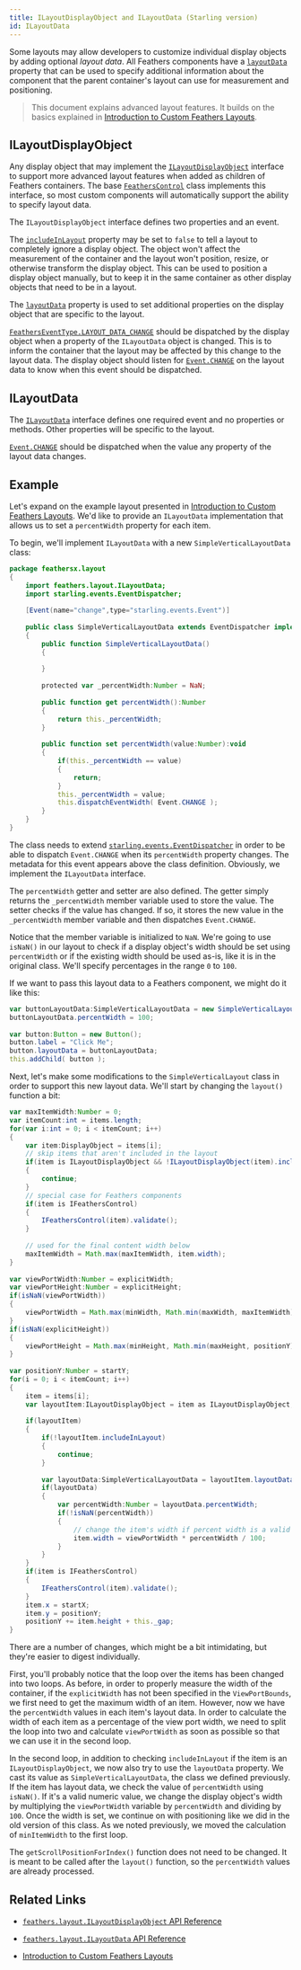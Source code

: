 ```yaml
---
title: ILayoutDisplayObject and ILayoutData (Starling version)
id: ILayoutData
---
```


Some layouts may allow developers to customize individual display objects by adding optional _layout data_. All Feathers components have a [`layoutData`](/api-reference/feathers/layout/ILayoutDisplayObject.html#layoutData) property that can be used to specify additional information about the component that the parent container's layout can use for measurement and positioning.

> This document explains advanced layout features. It builds on the basics explained in [Introduction to Custom Feathers Layouts](./custom-layouts.md).

## ILayoutDisplayObject

Any display object that may implement the [`ILayoutDisplayObject`](/api-reference/feathers/layout/ILayoutDisplayObject.html) interface to support more advanced layout features when added as children of Feathers containers. The base [`FeathersControl`](/api-reference/feathers/core/FeathersControl.html) class implements this interface, so most custom components will automatically support the ability to specify layout data.

The `ILayoutDisplayObject` interface defines two properties and an event.

The [`includeInLayout`](/api-reference/feathers/layout/ILayoutDisplayObject.html#includeInLayout) property may be set to `false` to tell a layout to completely ignore a display object. The object won't affect the measurement of the container and the layout won't position, resize, or otherwise transform the display object. This can be used to position a display object manually, but to keep it in the same container as other display objects that need to be in a layout.

The [`layoutData`](/api-reference/feathers/layout/ILayoutDisplayObject.html#layoutData) property is used to set additional properties on the display object that are specific to the layout.

[`FeathersEventType.LAYOUT_DATA_CHANGE`](/api-reference/feathers/events/FeathersEventType.html#LAYOUT_DATA_CHANGE) should be dispatched by the display object when a property of the `ILayoutData` object is changed. This is to inform the container that the layout may be affected by this change to the layout data. The display object should listen for [`Event.CHANGE`](/api-reference/feathers/layout/ILayoutData.html#event:change) on the layout data to know when this event should be dispatched.

## ILayoutData

The [`ILayoutData`](/api-reference/feathers/layout/ILayoutData.html) interface defines one required event and no properties or methods. Other properties will be specific to the layout.

[`Event.CHANGE`](/api-reference/feathers/layout/ILayoutData.html#event:change) should be dispatched when the value any property of the layout data changes.

## Example

Let's expand on the example layout presented in [Introduction to Custom Feathers Layouts](./custom-layouts.md). We'd like to provide an `ILayoutData` implementation that allows us to set a `percentWidth` property for each item.

To begin, we'll implement `ILayoutData` with a new `SimpleVerticalLayoutData` class:

```actionscript
package feathersx.layout
{
    import feathers.layout.ILayoutData;
    import starling.events.EventDispatcher;
 
    [Event(name="change",type="starling.events.Event")]
 
    public class SimpleVerticalLayoutData extends EventDispatcher implements ILayoutData
    {
        public function SimpleVerticalLayoutData()
        {
 
        }
 
        protected var _percentWidth:Number = NaN;
 
        public function get percentWidth():Number
        {
            return this._percentWidth;
        }
 
        public function set percentWidth(value:Number):void
        {
            if(this._percentWidth == value)
            {
                return;
            }
            this._percentWidth = value;
            this.dispatchEventWidth( Event.CHANGE );
        }
    }
}
```

The class needs to extend [`starling.events.EventDispatcher`](http://doc.starling-framework.org/core/starling/events/EventDispatcher.html) in order to be able to dispatch `Event.CHANGE` when its `percentWidth` property changes. The metadata for this event appears above the class definition. Obviously, we implement the `ILayoutData` interface.

The `percentWidth` getter and setter are also defined. The getter simply returns the `_percentWidth` member variable used to store the value. The setter checks if the value has changed. If so, it stores the new value in the `_percentWidth` member variable and then dispatches `Event.CHANGE`.

Notice that the member variable is initialized to `NaN`. We're going to use `isNaN()` in our layout to check if a display object's width should be set using `percentWidth` or if the existing width should be used as-is, like it is in the original class. We'll specify percentages in the range `0` to `100`.

If we want to pass this layout data to a Feathers component, we might do it like this:

```actionscript
var buttonLayoutData:SimpleVerticalLayoutData = new SimpleVerticalLayoutData();
buttonLayoutData.percentWidth = 100;
 
var button:Button = new Button();
button.label = "Click Me";
button.layoutData = buttonLayoutData;
this.addChild( button );
```

Next, let's make some modifications to the `SimpleVerticalLayout` class in order to support this new layout data. We'll start by changing the `layout()` function a bit:

```actionscript
var maxItemWidth:Number = 0;
var itemCount:int = items.length;
for(var i:int = 0; i < itemCount; i++)
{
    var item:DisplayObject = items[i];
    // skip items that aren't included in the layout
    if(item is ILayoutDisplayObject && !ILayoutDisplayObject(item).includeInLayout)
    {
        continue;
    }
    // special case for Feathers components
    if(item is IFeathersControl)
    {
        IFeathersControl(item).validate();
    }
 
    // used for the final content width below
    maxItemWidth = Math.max(maxItemWidth, item.width);
}
 
var viewPortWidth:Number = explicitWidth;
var viewPortHeight:Number = explicitHeight;
if(isNaN(viewPortWidth))
{
    viewPortWidth = Math.max(minWidth, Math.min(maxWidth, maxItemWidth));
}
if(isNaN(explicitHeight))
{
    viewPortHeight = Math.max(minHeight, Math.min(maxHeight, positionY));
}
 
var positionY:Number = startY;
for(i = 0; i < itemCount; i++)
{
    item = items[i];
    var layoutItem:ILayoutDisplayObject = item as ILayoutDisplayObject;
 
    if(layoutItem)
    {
        if(!layoutItem.includeInLayout)
        {
            continue;
        }
 
        var layoutData:SimpleVerticalLayoutData = layoutItem.layoutData as SimpleVerticalLayoutData;
        if(layoutData)
        {
            var percentWidth:Number = layoutData.percentWidth;
            if(!isNaN(percentWidth))
            {
                // change the item's width if percent width is a valid number
                item.width = viewPortWidth * percentWidth / 100;
            }
        }
    }
    if(item is IFeathersControl)
    {
        IFeathersControl(item).validate();
    }
    item.x = startX;
    item.y = positionY;
    positionY += item.height + this._gap;
}
```

There are a number of changes, which might be a bit intimidating, but they're easier to digest individually.

First, you'll probably notice that the loop over the items has been changed into two loops. As before, in order to properly measure the width of the container, if the `explicitWidth` has not been specified in the `ViewPortBounds`, we first need to get the maximum width of an item. However, now we have the `percentWidth` values in each item's layout data. In order to calculate the width of each item as a percentage of the view port width, we need to split the loop into two and calculate `viewPortWidth` as soon as possible so that we can use it in the second loop.

In the second loop, in addition to checking `includeInLayout` if the item is an `ILayoutDisplayObject`, we now also try to use the `layoutData` property. We cast its value as `SimpleVerticalLayoutData`, the class we defined previously. If the item has layout data, we check the value of `percentWidth` using `isNaN()`. If it's a valid numeric value, we change the display object's width by multiplying the `viewPortWidth` variable by `percentWidth` and dividing by `100`. Once the width is set, we continue on with positioning like we did in the old version of this class. As we noted previously, we moved the calculation of `minItemWidth` to the first loop.

The `getScrollPositionForIndex()` function does not need to be changed. It is meant to be called after the `layout()` function, so the `percentWidth` values are already processed.

## Related Links

- [`feathers.layout.ILayoutDisplayObject` API Reference](/api-reference/feathers/layout/ILayoutDisplayObject.html)

- [`feathers.layout.ILayoutData` API Reference](/api-reference/feathers/layout/ILayoutData.html)

- [Introduction to Custom Feathers Layouts](./custom-layouts.md)

